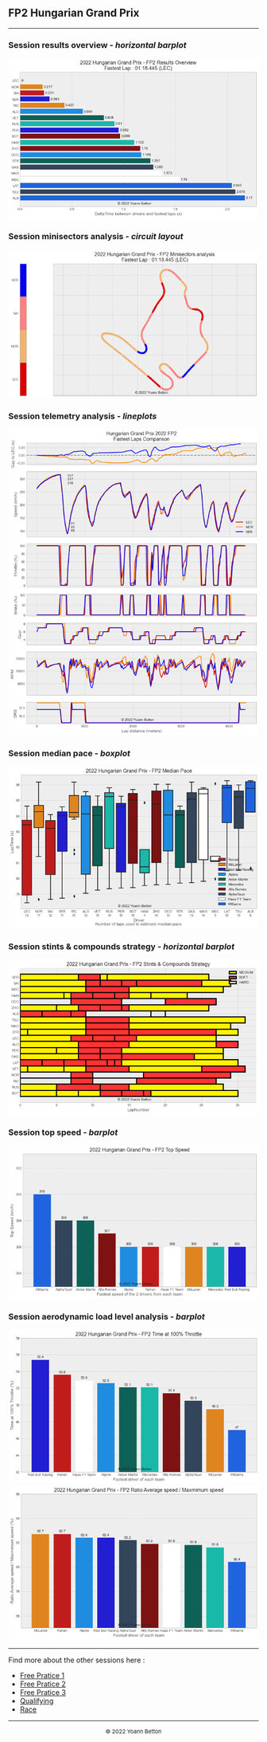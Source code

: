 ## FP2 Hungarian Grand Prix

---

### Session results overview - *horizontal barplot*

<img src="/output/2022-07-31_Hungarian_Grand_Prix/fp2_results_overview_white.png?raw=true"/>

### Session minisectors analysis - *circuit layout*

<img src="/output/2022-07-31_Hungarian_Grand_Prix/fp2_minisectors_analysis_white.png?raw=true"/>

### Session telemetry analysis - *lineplots*

<img src="/output/2022-07-31_Hungarian_Grand_Prix/fp2_telemetry_analysis_white.png?raw=true"/>

### Session median pace - *boxplot*

<img src="/output/2022-07-31_Hungarian_Grand_Prix/fp2_median_pace_white.png?raw=true"/>

### Session stints & compounds strategy - *horizontal barplot*

<img src="/output/2022-07-31_Hungarian_Grand_Prix/fp2_stints_compounds_stategy_white.png?raw=true"/>

### Session top speed - *barplot*

<img src="/output/2022-07-31_Hungarian_Grand_Prix/topspeed_fp2_white.png?raw=true"/>

### Session aerodynamic load level analysis - *barplot*

<img src="/output/2022-07-31_Hungarian_Grand_Prix/fp2_maximum_throttle_white.png?raw=true"/>

<img src="/output/2022-07-31_Hungarian_Grand_Prix/fp2_speed_ratio_white.png?raw=true"/>

--- 

Find more about the other sessions here :
  - [Free Pratice 1](/page/FP1/2022-07-31_Hungarian_Grand_Prix)  
  - [Free Pratice 2](/page/FP2/2022-07-31_Hungarian_Grand_Prix) 
  - [Free Pratice 3](/page/FP3/2022-07-31_Hungarian_Grand_Prix)
  - [Qualifying](/page/Qualifying/2022-07-31_Hungarian_Grand_Prix) 
  - [Race](/page/Race/2022-07-31_Hungarian_Grand_Prix)

---

<div style="text-align: center">
  <p style="font-size:11px">&copy; 2022 Yoann Betton</p>
</div>

<!-- ---

<p style="font-size:11px">Page generated from <a href="https://github.com/yoannbtn/yoannbtn.github.io">github.com/yoannbtn</a>.</p> -->
